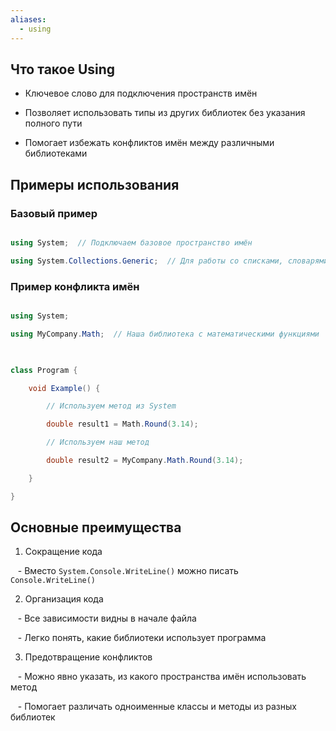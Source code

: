 ```yaml
---
aliases:
  - using
---
```

## Что такое Using

- Ключевое слово для подключения пространств имён 

- Позволяет использовать типы из других библиотек без указания полного пути

- Помогает избежать конфликтов имён между различными библиотеками

  

## Примеры использования

  

### Базовый пример

```csharp

using System;  // Подключаем базовое пространство имён

using System.Collections.Generic;  // Для работы со списками, словарями и т.д.

```

  

### Пример конфликта имён

```csharp

using System;

using MyCompany.Math;  // Наша библиотека с математическими функциями

  

class Program {

    void Example() {

        // Используем метод из System

        double result1 = Math.Round(3.14);  

        // Используем наш метод

        double result2 = MyCompany.Math.Round(3.14);

    }

}

```

  

## Основные преимущества

1. Сокращение кода

   - Вместо `System.Console.WriteLine()` можно писать `Console.WriteLine()`

2. Организация кода

   - Все зависимости видны в начале файла

   - Легко понять, какие библиотеки использует программа

  

3. Предотвращение конфликтов

   - Можно явно указать, из какого пространства имён использовать метод

   - Помогает различать одноименные классы и методы из разных библиотек